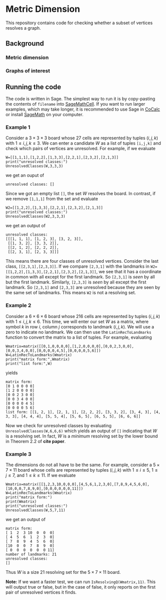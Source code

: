 # Metric Dimension

This repository contains code for checking whether a subset of vertices resolves a graph.

## Background

### Metric dimension

### Graphs of interest

## Running the code

The code is written in Sage. The simplest way to run it is by copy-pasting the contents of `filename` into [SageMathCell](https://sagecell.sagemath.org/). If you want to run larger examples, which may take longer, it is recommended to use Sage in [CoCalc](https://cocalc.com/) or install [SageMath](https://www.sagemath.org/) on your computer. 

### Example 1

Consider a $3\times 3\times 3$ board whose $27$ cells are represented by tuples $(i,j,k)$ with $1\leq i,j,k\leq 3$. We can enter a candidate $W$ as a list of tuples `[i,j,k]` and check which pairs of vertices are unresolved. For example, if we evaluate

```
W=[[1,1,1],[1,2,2],[1,3,3],[2,2,1],[2,3,2],[2,1,3]]
print("unresolved classes:")
UnresolvedClasses(W,3,3,3)
```
we get an ouput of
```
unresolved classes: []
```
Since we got an empty list `[]`, the set $W$ resolves the board. In contrast, if we remove `[1,1,1]` from the set and evaluate
```
W2=[[1,2,2],[1,3,3],[2,2,1],[2,3,2],[2,1,3]]
print("unresolved classes:")
UnresolvedClasses(W2,3,3,3)
```
we get an output of
```
unresolved classes:
[[[1, 1, 1], [1, 2, 3], [3, 2, 3]],
 [[1, 3, 2], [3, 3, 2]],
 [[2, 1, 2], [2, 2, 2]],
 [[2, 3, 1], [2, 3, 3]]]
 ```
This means there are four classes of unresolved vertices. Consider the last class, `[[2,3,1],[2,3,3]]`. If we compare `[2,3,1]` with the landmarks in `W2=[[1,2,2],[1,3,3],[2,2,1],[2,3,2],[2,1,3]]`, we see that it has a coordinate in common with all except for the first landmark. So `[2,3,1]` is *seen* by all but the first landmark. Similarly, `[2,3,3]` is *seen* by all except the first landmark. So `[2,3,1]` and `[2,3,3]` are unresolved because they are seen by the same set of landmarks. This means `W2` is not a resolving set.

### Example 2

Consider a $6\times 6\times 6$ board whose $216$ cells are represented by tuples $(i,j,k)$ with $1\leq i,j,k\leq 6$. This time, we will enter our set $W$ as a matrix, where symbol $k$ in row $i$, column $j$ corresponds to landmark $(i,j,k)$. We will use a zero to indicate no landmark. We can then use the `LatinRecToLandmarks` function to convert the matrix to a list of tuples. For example, evaluating
```
Wmatrix=matrix([[0,1,0,0,0,0],[1,2,0,0,0,0],[0,0,2,3,0,0],[0,0,3,4,0,0],[0,0,0,0,4,5],[0,0,0,0,5,6]])
W=LatinRecToLandmarks(Wmatrix)
print("matrix form:",Wmatrix)
print("list form:",W)
```
yields
```
matrix form:
[0 1 0 0 0 0]
[1 2 0 0 0 0]
[0 0 2 3 0 0]
[0 0 3 4 0 0]
[0 0 0 0 4 5]
[0 0 0 0 5 6]
list form: [[1, 2, 1], [2, 1, 1], [2, 2, 2], [3, 3, 2], [3, 4, 3], [4, 3, 3], [4, 4, 4], [5, 5, 4], [5, 6, 5], [6, 5, 5], [6, 6, 6]]
```
Now we check for unresolved classes by evaluating `UnresolvedClasses(W,6,6,6)` which yields an output of `[]` indicating that $W$ is a resolving set. In fact, $W$ is a *minimum* resolving set by the lower bound in Theorem 2.2 of **cite paper**.

### Example 3
The dimensions do not all have to be the same. For example, consider a $5\times 7\times 11$ board whose cells are represented by tuples $(i,j,k)$ with $1\leq i\leq 5$, $1\leq j\leq 7$, and $1\leq k\leq 11$. If we evaluate
```
Wmatrix=matrix([[1,2,3,10,0,0,0],[4,5,6,1,2,3,0],[7,8,9,4,5,6,0],[10,0,0,7,8,9,0],[0,0,0,0,0,0,11]])
W=LatinRecToLandmarks(Wmatrix)
print("matrix form:")
print(Wmatrix)
print("unresolved classes:")
UnresolvedClasses(W,5,7,11)
```
we get an output of
```
matrix form:
[ 1  2  3 10  0  0  0]
[ 4  5  6  1  2  3  0]
[ 7  8  9  4  5  6  0]
[10  0  0  7  8  9  0]
[ 0  0  0  0  0  0 11]
number of landmarks: 21
unresolved classes:
[]
```
Thus $W$ is a size $21$ resolving set for the $5\times 7\times 11$ board. 

**Note:** If we want a faster test, we can run `IsResolvingQ(Wmatrix,11)`. This will output true or false, but in the case of false, it only reports on the first pair of unresolved vertices it finds.
